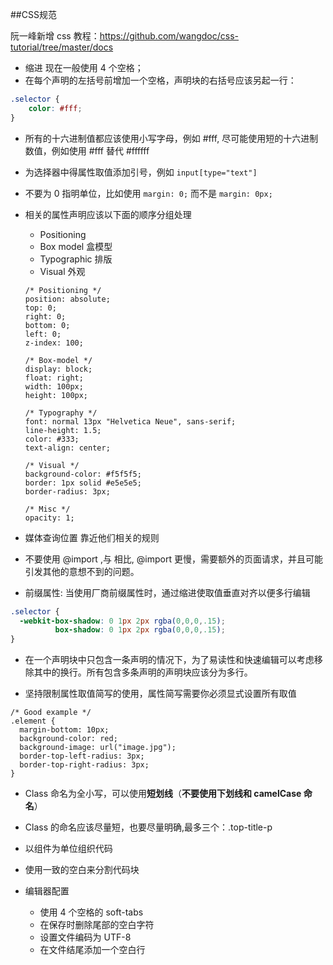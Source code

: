 ##CSS规范

阮一峰新增 css 教程：https://github.com/wangdoc/css-tutorial/tree/master/docs

* 缩进 现在一般使用 4 个空格；
* 在每个声明的左括号前增加一个空格，声明块的右括号应该另起一行：

```css
.selector {
    color: #fff;
}
```

* 所有的十六进制值都应该使用小写字母，例如 #fff, 尽可能使用短的十六进制数值，例如使用 #fff 替代 #ffffff
* 为选择器中得属性取值添加引号，例如 `input[type="text"]`
* 不要为 0 指明单位，比如使用 `margin: 0;` 而不是 `margin: 0px;`
* 相关的属性声明应该以下面的顺序分组处理
  - Positioning
  - Box model 盒模型
  - Typographic 排版
  - Visual 外观
  
  ```
  /* Positioning */
  position: absolute;
  top: 0;
  right: 0;
  bottom: 0;
  left: 0;
  z-index: 100;

  /* Box-model */
  display: block;
  float: right;
  width: 100px;
  height: 100px;

  /* Typography */
  font: normal 13px "Helvetica Neue", sans-serif;
  line-height: 1.5;
  color: #333;
  text-align: center;

  /* Visual */
  background-color: #f5f5f5;
  border: 1px solid #e5e5e5;
  border-radius: 3px;

  /* Misc */
  opacity: 1;
  ```
  
* 媒体查询位置 靠近他们相关的规则
* 不要使用 @import ,与 <link> 相比, @import 更慢，需要额外的页面请求，并且可能引发其他的意想不到的问题。
* 前缀属性: 当使用厂商前缀属性时，通过缩进使取值垂直对齐以便多行编辑
```css
.selector {
  -webkit-box-shadow: 0 1px 2px rgba(0,0,0,.15);
          box-shadow: 0 1px 2px rgba(0,0,0,.15);
}
```

* 在一个声明块中只包含一条声明的情况下，为了易读性和快速编辑可以考虑移除其中的换行。所有包含多条声明的声明块应该分为多行。

* 坚持限制属性取值简写的使用，属性简写需要你必须显式设置所有取值
```
/* Good example */
.element {
  margin-bottom: 10px;
  background-color: red;
  background-image: url("image.jpg");
  border-top-left-radius: 3px;
  border-top-right-radius: 3px;
}
```

* Class 命名为全小写，可以使用**短划线**（**不要使用下划线和 camelCase 命名**）
* Class 的命名应该尽量短，也要尽量明确,最多三个：.top-title-p
* 以组件为单位组织代码
* 使用一致的空白来分割代码块

* 编辑器配置
  - 使用 4 个空格的 soft-tabs
  - 在保存时删除尾部的空白字符
  - 设置文件编码为 UTF-8
  - 在文件结尾添加一个空白行
 


